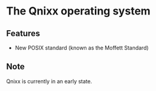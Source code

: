 # The Qnixx operating system

## Features

- New POSIX standard (known as the Moffett Standard)

## Note
Qnixx is currently in an early state.
